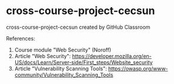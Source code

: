 # cross-course-project-cecsun
cross-course-project-cecsun created by GitHub Classroom

References:
1. Course module "Web Security" (Noroff) 
2. Article "Web Security": https://developer.mozilla.org/en-US/docs/Learn/Server-side/First_steps/Website_security
3. Article "Vulnerability Scanning Tools": https://owasp.org/www-community/Vulnerability_Scanning_Tools
